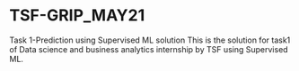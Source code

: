 # TSF-GRIP_MAY21
Task 1-Prediction using Supervised ML solution
This is the solution for task1 of Data science and business analytics internship by TSF using Supervised ML.
